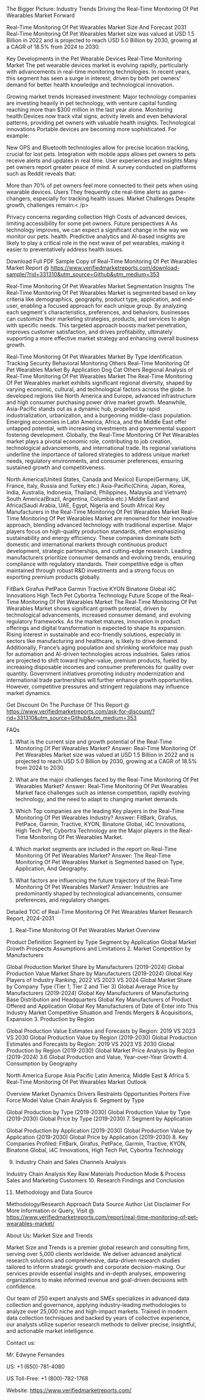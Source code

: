 The Bigger Picture: Industry Trends Driving the Real-Time Monitoring Of Pet Wearables Market Forward


Real-Time Monitoring Of Pet Wearables Market Size And Forecast 2031
Real-Time Monitoring Of Pet Wearables Market size was valued at USD 1.5 Billion in 2022 and is projected to reach USD 5.0 Billion by 2030, growing at a CAGR of 18.5% from 2024 to 2030.

Key Developments in the Pet Wearable Devices Real-Time Monitoring Market
The pet wearable devices market is evolving rapidly, particularly with advancements in real-time monitoring technologies. In recent years, this segment has seen a surge in interest, driven by both pet owners' demand for better health knowledge and technological innovation.

Growing market trends
Increased investment: Major technology companies are investing heavily in pet technology, with venture capital funding reaching more than $300 million in the last year alone.
Monitoring health:Devices now track vital signs, activity levels and even behavioral patterns, providing pet owners with valuable health insights.
Technological innovations
Portable devices are becoming more sophisticated. For example:

New GPS and Bluetooth technologies allow for precise location tracking, crucial for lost pets.
Integration with mobile apps allows pet owners to pets receive alerts and updates in real time.
User experiences and insights
Many pet owners report greater peace of mind. A survey conducted on platforms such as Reddit reveals that:

More than 70% of pet owners feel more connected to their pets when using wearable devices.
Users They frequently cite real-time alerts as game-changers, especially for tracking health issues.
Market Challenges
Despite growth, challenges remain:< /p>

Privacy concerns regarding collection
High Costs of advanced devices, limiting accessibility for some pet owners.
Future perspectives
A As technology improves, we can expect a significant change in the way we monitor our pets. health. Predictive analytics and AI-based insights are likely to play a critical role in the next wave of pet wearables, making it easier to preventatively address health issues.

Download Full PDF Sample Copy of Real-Time Monitoring Of Pet Wearables Market Report @ https://www.verifiedmarketreports.com/download-sample/?rid=331310&utm_source=Github&utm_medium=353

Real-Time Monitoring Of Pet Wearables Market Segmentation Insights
The Real-Time Monitoring Of Pet Wearables Market is segmented based on key criteria like demographics, geography, product type, application, and end-user, enabling a focused approach for each unique group. By analyzing each segment's characteristics, preferences, and behaviors, businesses can customize their marketing strategies, products, and services to align with specific needs. This targeted approach boosts market penetration, improves customer satisfaction, and drives profitability, ultimately supporting a more effective market strategy and enhancing overall business growth.

Real-Time Monitoring Of Pet Wearables Market By Type
Identification
Tracking
Security
Behavioral Monitoring
Others
Real-Time Monitoring Of Pet Wearables Market By Application
Dog
Cat
Others
Regional Analysis of Real-Time Monitoring Of Pet Wearables Market
The Real-Time Monitoring Of Pet Wearables market exhibits significant regional diversity, shaped by varying economic, cultural, and technological factors across the globe. In developed regions like North America and Europe, advanced infrastructure and high consumer purchasing power drive market growth. Meanwhile, Asia-Pacific stands out as a dynamic hub, propelled by rapid industrialization, urbanization, and a burgeoning middle-class population. Emerging economies in Latin America, Africa, and the Middle East offer untapped potential, with increasing investments and governmental support fostering development. Globally, the Real-Time Monitoring Of Pet Wearables market plays a pivotal economic role, contributing to job creation, technological advancements, and international trade. Its regional variations underline the importance of tailored strategies to address unique market needs, regulatory environments, and consumer preferences, ensuring sustained growth and competitiveness.

North America(United States, Canada and Mexico)
Europe(Germany, UK, France, Italy, Russia and Turkey etc.)
Asia-Pacific(China, Japan, Korea, India, Australia, Indonesia, Thailand, Philippines, Malaysia and Vietnam)
South America(Brazil, Argentina, Columbia etc.)
Middle East and Africa(Saudi Arabia, UAE, Egypt, Nigeria and South Africa)
Key Manufacturers in the Real-Time Monitoring Of Pet Wearables Market
Real-Time Monitoring Of Pet Wearables Market are renowned for their innovative approach, blending advanced technology with traditional expertise. Major players focus on high-quality production standards, often emphasizing sustainability and energy efficiency. These companies dominate both domestic and international markets through continuous product development, strategic partnerships, and cutting-edge research. Leading manufacturers prioritize consumer demands and evolving trends, ensuring compliance with regulatory standards. Their competitive edge is often maintained through robust R&D investments and a strong focus on exporting premium products globally.

FitBark
Girafus
PetPace
Garmin
Tractive
KYON
Binatone Global
i4C Innovations
High Tech Pet
Cybortra Technology
Future Scope of the Real-Time Monitoring Of Pet Wearables Market
The Real-Time Monitoring Of Pet Wearables Market shows significant growth potential, driven by technological advancements, increased consumer demand, and evolving regulatory frameworks. As the market matures, innovation in product offerings and digital transformation is expected to shape its expansion. Rising interest in sustainable and eco-friendly solutions, especially in sectors like manufacturing and healthcare, is likely to drive demand. Additionally, France’s aging population and shrinking workforce may push for automation and AI-driven technologies across industries. Sales ratios are projected to shift toward higher-value, premium products, fueled by increasing disposable incomes and consumer preferences for quality over quantity. Government initiatives promoting industry modernization and international trade partnerships will further enhance growth opportunities. However, competitive pressures and stringent regulations may influence market dynamics.

Get Discount On The Purchase Of This Report @ https://www.verifiedmarketreports.com/ask-for-discount/?rid=331310&utm_source=Github&utm_medium=353

FAQs
1. What is the current size and growth potential of the Real-Time Monitoring Of Pet Wearables Market?
Answer: Real-Time Monitoring Of Pet Wearables Market size was valued at USD 1.5 Billion in 2022 and is projected to reach USD 5.0 Billion by 2030, growing at a CAGR of 18.5% from 2024 to 2030.

2. What are the major challenges faced by the Real-Time Monitoring Of Pet Wearables Market?
Answer: Real-Time Monitoring Of Pet Wearables Market face challenges such as intense competition, rapidly evolving technology, and the need to adapt to changing market demands.

3. Which Top companies are the leading Key players in the Real-Time Monitoring Of Pet Wearables Industry?
Answer: FitBark, Girafus, PetPace, Garmin, Tractive, KYON, Binatone Global, i4C Innovations, High Tech Pet, Cybortra Technology are the Major players in the Real-Time Monitoring Of Pet Wearables Market.

4. Which market segments are included in the report on Real-Time Monitoring Of Pet Wearables Market?
Answer: The Real-Time Monitoring Of Pet Wearables Market is Segmented based on Type, Application, And Geography.

5. What factors are influencing the future trajectory of the Real-Time Monitoring Of Pet Wearables Market?
Answer: Industries are predominantly shaped by technological advancements, consumer preferences, and regulatory changes.

Detailed TOC of Real-Time Monitoring Of Pet Wearables Market Research Report, 2024-2031
1. Real-Time Monitoring Of Pet Wearables Market Overview

Product Definition
Segment by Type
Segment by Application
Global Market Growth Prospects
Assumptions and Limitations
2. Market Competition by Manufacturers

Global Production Market Share by Manufacturers (2019-2024)
Global Production Value Market Share by Manufacturers (2019-2024)
Global Key Players of Industry Ranking, 2022 VS 2023 VS 2024
Global Market Share by Company Type (Tier 1, Tier 2 and Tier 3)
Global Average Price by Manufacturers (2019-2024)
Global Key Manufacturers of Manufacturing Base Distribution and Headquarters
Global Key Manufacturers of Product Offered and Application
Global Key Manufacturers of Date of Enter into This Industry
Market Competitive Situation and Trends
Mergers & Acquisitions, Expansion
3. Production by Region

Global Production Value Estimates and Forecasts by Region: 2019 VS 2023 VS 2030
Global Production Value by Region (2019-2030)
Global Production Estimates and Forecasts by Region: 2019 VS 2023 VS 2030
Global Production by Region (2019-2030)
Global Market Price Analysis by Region (2019-2024) 3.6 Global Production and Value, Year-over-Year Growth
4. Consumption by Geography

North America
Europe
Asia Pacific
Latin America, Middle East & Africa
5. Real-Time Monitoring Of Pet Wearables Market Outlook

Overview
Market Dynamics
Drivers
Restraints
Opportunities
Porters Five Force Model
Value Chain Analysis 
6. Segment by Type

Global Production by Type (2019-2030)
Global Production Value by Type (2019-2030)
Global Price by Type (2019-2030)
7. Segment by Application

Global Production by Application (2019-2030)
Global Production Value by Application (2019-2030)
Global Price by Application (2019-2030)
8. Key Companies Profiled: FitBark, Girafus, PetPace, Garmin, Tractive, KYON, Binatone Global, i4C Innovations, High Tech Pet, Cybortra Technology

9. Industry Chain and Sales Channels Analysis

Industry Chain Analysis
Key Raw Materials
Production Mode & Process
Sales and Marketing
Customers
10. Research Findings and Conclusion

11. Methodology and Data Source

Methodology/Research Approach
Data Source
Author List
Disclaimer
For More Information or Query, Visit @ https://www.verifiedmarketreports.com/report/real-time-monitoring-of-pet-wearables-market/

About Us: Market Size and Trends

Market Size and Trends is a premier global research and consulting firm, serving over 5,000 clients worldwide. We deliver advanced analytical research solutions and comprehensive, data-driven research studies tailored to inform strategic growth and corporate decision-making. Our services provide essential insights and in-depth analyses, empowering organizations to make informed revenue and goal-driven decisions with confidence.

Our team of 250 expert analysts and SMEs specializes in advanced data collection and governance, applying industry-leading methodologies to analyze over 25,000 niche and high-impact markets. Trained in modern data collection techniques and backed by years of collective experience, our analysts utilize superior research methods to deliver precise, insightful, and actionable market intelligence.

Contact us:

Mr. Edwyne Fernandes

US: +1 (650)-781-4080

US Toll-Free: +1 (800)-782-1768

Website: https://www.verifiedmarketreports.com/
